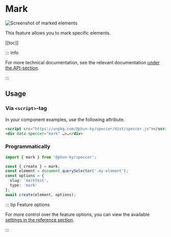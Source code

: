 # Mark

![Screenshot of marked elements](/speccer-pin-mark-light.png)

This feature allows you to mark specific elements.

[[toc]]

::: info

For more technical documentation, see the relevant documentation
[under the API-section](/api/variables/mark).

:::

## Usage

### Via `<script>`-tag

In your component examples, use the following attribute.

```html
<script src="https://unpkg.com/@phun-ky/speccer/dist/speccer.js"></script>
<div data-speccer="mark" …>…</div>
```

### Programmatically

```typescript
import { mark } from '@phun-ky/speccer';

const { create } = mark;
const element = document.querySelector('.my-element');
const options = {
  slug: 'markTest',
  type: 'mark'
};
await create(element, options);
```

::: tip Feature options

For more control over the feature options, you can view the available
[settings in the reference section](/api/interfaces/SpeccerOptionsInterface#examples).

:::
